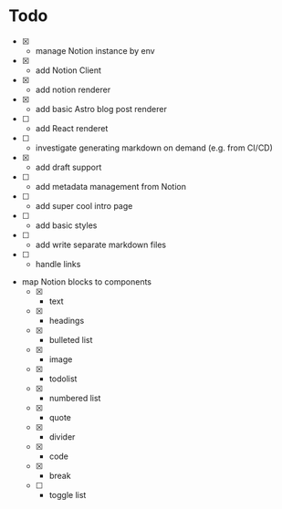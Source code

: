 # Todo

- [x] - manage Notion instance by env
- [x] - add Notion Client
- [x] - add notion renderer
- [x] - add basic Astro blog post renderer
- [ ] - add React renderet
- [ ] - investigate generating markdown on demand (e.g. from CI/CD)
- [x] - add draft support
- [ ] - add metadata management from Notion
- [ ] - add super cool intro page
- [ ] - add basic styles
- [ ] - add write separate markdown files
- [ ] - handle links
- map Notion blocks to components
  - [x] - text
  - [x] - headings
  - [x] - bulleted list
  - [x] - image
  - [x] - todolist
  - [x] - numbered list
  - [x] - quote
  - [x] - divider
  - [x] - code
  - [x] - break
  - [ ] - toggle list

